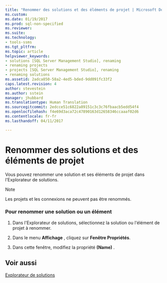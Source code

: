 ```yaml
---
title: "Renommer des solutions et des éléments de projet | Microsoft Docs"
ms.custom: 
ms.date: 01/19/2017
ms.prod: sql-non-specified
ms.reviewer: 
ms.suite: 
ms.technology:
- tools-ssms
ms.tgt_pltfrm: 
ms.topic: article
helpviewer_keywords:
- solutions [SQL Server Management Studio], renaming
- renaming projects
- projects [SQL Server Management Studio], renaming
- renaming solutions
ms.assetid: 2adca850-58a2-4ed5-bded-9dd091fc33f2
caps.latest.revision: 4
author: stevestein
ms.author: sstein
manager: jhubbard
ms.translationtype: Human Translation
ms.sourcegitcommit: 2edcce51c6822a89151c3c3c76fbaacb5edd54f4
ms.openlocfilehash: f4e69d3aca72c47890163d12658346ccaaaf02d6
ms.contentlocale: fr-fr
ms.lasthandoff: 04/11/2017

---
```

# <a name="rename-solutions-and-project-items"></a>Renommer des solutions et des éléments de projet
Vous pouvez renommer une solution et ses éléments de projet dans l'Explorateur de solutions.  
  
> [!NOTE]  
> Les projets et les connexions ne peuvent pas être renommés.  
  
### <a name="to-rename-a-solution-or-item"></a>Pour renommer une solution ou un élément  
  
1.  Dans l'Explorateur de solutions, sélectionnez la solution ou l'élément de projet à renommer.  
  
2.  Dans le menu **Affichage** , cliquez sur **Fenêtre Propriétés**.  
  
3.  Dans cette fenêtre, modifiez la propriété **(Name)** .  
  
## <a name="see-also"></a>Voir aussi  
[Explorateur de solutions](../../ssms/solution/solution-explorer.md)  
  

